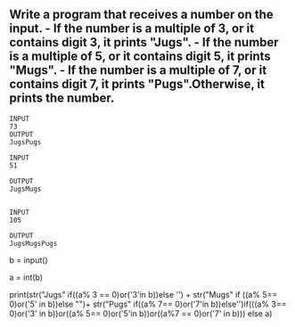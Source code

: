 ## Write a program that receives a number on the input. - If the number is a multiple of 3, or it contains digit 3, it prints "Jugs".  - If the number is a multiple of 5, or it contains digit 5, it prints "Mugs". - If the number is a multiple of 7, or it contains digit 7, it prints "Pugs".Otherwise, it prints the number.
```
INPUT 
73 
OUTPUT
JugsPugs

INPUT 
51  

OUTPUT
JugsMugs


INPUT 
105

OUTPUT 
JugsMugsPugs
```
b = input()

a = int(b) 

print(str("Jugs" if((a% 3 == 0)or('3'in b))else '') + str("Mugs" if ((a% 5== 0)or('5' in b))else "")+ str("Pugs" if((a% 7== 0)or('7'in b))else'')if(((a% 3== 0)or('3' in b))or((a% 5== 0)or('5'in b))or((a%7 == 0)or('7' in b))) else a)


